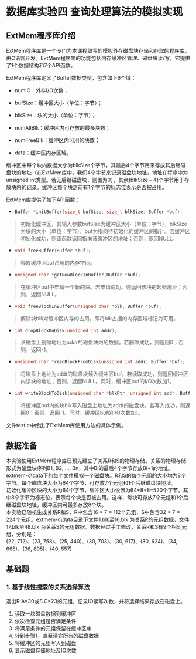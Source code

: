 # 数据库实验四 查询处理算法的模拟实现

## ExtMem程序库介绍

ExtMem程序库是一个专门为本课程编写的模拟外存磁盘块存储和存取的程序库，由C语言开发。ExtMem程序库的功能包括内存缓冲区管理、磁盘块读/写，它提供了1个数据结构和7个API函数。

ExtMem程序库定义了Buffer数据类型，包含如下6个域：

* numIO：外存I/O次数；  

* bufSize：缓冲区大小（单位：字节）；

* blkSize：块的大小（单位：字节）；

* numAllBlk：缓冲区内可存放的最多块数；

* numFreeBlk：缓冲区内可用的块数；

* data：缓冲区内存区域。

缓冲区中每个块内数据大小为blkSize个字节，其最后4个字节用来存放其后继磁盘块的地址（在ExtMem库中，我们4个字节来记录磁盘块地址，地址在程序中为unsigned int类型。若无后继磁盘块，则置为0），其余(blkSize – 4)个字节用于存放块内的记录。缓冲区每个块之前有1个字节的标志位表示是否被占用。

ExtMem库提供了如下API函数：

* ```c
  Buffer *initBuffer(size_t bufSize, size_t blkSize, Buffer *buf);
  ```

> 初始化缓冲区，其输入参数bufSize为缓冲区大小（单位：字节），blkSize为块的大小（单位：字节），buf为指向待初始化的缓冲区的指针。若缓冲区初始化成功，则该函数返回指向该缓冲区的地址；否则，返回NULL。

* ```c
  void freeBuffer(Buffer *buf);
  ```

> 释放缓冲区buf占用的内存空间。

* ```c
  unsigned char *getNewBlockInBuffer(Buffer *buf);
  ```

> 在缓冲区buf中申请一个新的块。若申请成功，则返回该块的起始地址；否则，返回NULL。

* ```c
  void freeBlockInBuffer(unsigned char *blk, Buffer *buf);
  ```

> 解除块blk对缓冲区内存的占用，即将blk占据的内存区域标记为可用。

* ```c
  int dropBlockOnDisk(unsigned int addr);
  ```

> 从磁盘上删除地址为addr的磁盘块内的数据。若删除成功，则返回0；否则，返回-1。

* ```c
  unsigned char *readBlockFromDisk(unsigned int addr, Buffer *buf);
  ```

> 将磁盘上地址为addr的磁盘块读入缓冲区buf。若读取成功，则返回缓冲区内该块的地址；否则，返回NULL。同时，缓冲区buf的I/O次数加1。

* ```c
  int writeBlockToDisk(unsigned char *blkPtr, unsigned int addr, Buffer *buf);
  ```

> 将缓冲区buf内的块blk写入磁盘上地址为addr的磁盘块。若写入成功，则返回0；否则，返回-1。同时，缓冲区buf的I/O次数加1。

文件test.c中给出了ExtMem库使用方法的具体示例。

## 数据准备

本实验使用ExtMem程序库已预先建立了关系R和S的物理存储。关系的物理存储形式为磁盘块序列B1, B2, …, Bn，其中Bi的最后4个字节存放Bi+1的地址。  
extmem-c\data下的每个文件模拟一个磁盘块。R和S的每个元组的大小均为8个字节。每个磁盘块大小为64个字节，可存放7个元组和1个后继磁盘块地址。  
初始化缓冲区块的大小为64个字节，缓冲区大小设置为64*8+8=520个字节。其中8个字节为标志位，表示每个块是否被占用。这样，每块可存放7个元组和1个后继磁盘块地址，缓冲区内可最多存放8个块。  
本实验已随机生成关系R和S，R中包含16 * 7 = 112个元组，S中包含32 * 7 = 224个元组。extmem-c\data目录下文件1.blk至16.blk 为关系R的元组数据，文件17.blk至48.blk 为关系S的元组数据。数据经过手工修改，关系R和S有9个相同元组，分别是：  
(22, 712)、(23, 758)、(25, 440)、(30, 703)、(30, 617)、(30, 624)、(34, 665)、(36, 895)、(40, 557)

## 基础题

### 1. 基于线性搜索的关系选择算法

选出R.A=30或S.C=23的元组，记录IO读写次数，并将选择结果存放在磁盘上。

1. 读取一块磁盘数据到缓冲区
2. 依次检查元组是否满足条件
3. 将满足条件的元组保留在缓冲区中
4. 转到步骤1，直至读完所有的磁盘数据
5. 将缓冲区的元组写入到磁盘
6. 显示磁盘存储地址及IO次数